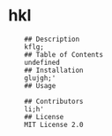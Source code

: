 # hkl
        ## Description
        kflg;
        ## Table of Contents
        undefined
        ## Installation
        glujgh;'
        ## Usage
        
        ## Contributors
        li;h'
        ## License
        MIT License 2.0
        
